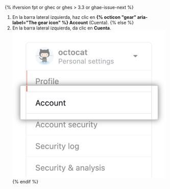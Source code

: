 {% ifversion fpt or ghec or ghes > 3.3 or ghae-issue-next %}
1. En la barra lateral izquierda, haz clic en **{% octicon "gear" aria-label="The gear icon" %} Account** (Cuenta).
{% else %}
1. En la barra lateral izquierda, da clic en **Cuenta**. ![Opción de menú de configuración de cuenta](/assets/images/help/settings/settings-sidebar-account-settings.png)
{% endif %}
